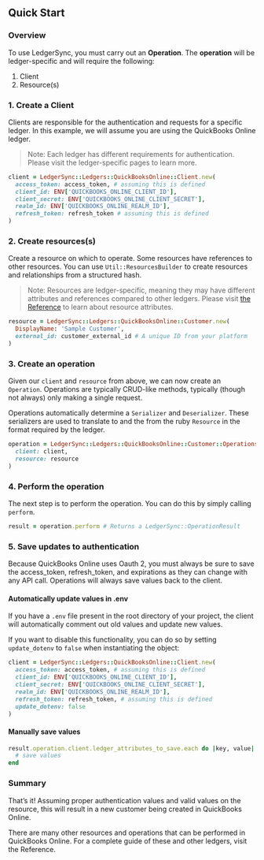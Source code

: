 ## Quick Start

### Overview

To use LedgerSync, you must carry out an **Operation**. The **operation** will be ledger-specific and will require the
following:

1. Client
2. Resource(s)

### 1. Create a Client

Clients are responsible for the authentication and requests for a specific ledger. In this example, we will assume you
are using the QuickBooks Online ledger.

> Note: Each ledger has different requirements for authentication. Please visit the ledger-specific pages to learn more.

```ruby
client = LedgerSync::Ledgers::QuickBooksOnline::Client.new(
  access_token: access_token, # assuming this is defined
  client_id: ENV['QUICKBOOKS_ONLINE_CLIENT_ID'],
  client_secret: ENV['QUICKBOOKS_ONLINE_CLIENT_SECRET'],
  realm_id: ENV['QUICKBOOKS_ONLINE_REALM_ID'],
  refresh_token: refresh_token # assuming this is defined
)
```

### 2. Create resources(s)

Create a resource on which to operate. Some resources have references to other resources. You can
use `Util::ResourcesBuilder` to create resources and relationships from a structured hash.

> Note: Resources are ledger-specific, meaning they may have different attributes and references compared to other ledgers. Please visit [the Reference](/reference) to learn about resource attributes.

```ruby
resource = LedgerSync::Ledgers::QuickBooksOnline::Customer.new(
  DisplayName: 'Sample Customer',
  external_id: customer_external_id # A unique ID from your platform
)
```

### 3. Create an operation

Given our `client` and `resource` from above, we can now create an `Operation`. Operations are typically CRUD-like
methods, typically (though not always) only making a single request.

Operations automatically determine a `Serializer` and `Deserializer`. These serializers are used to translate to and the
from the ruby `Resource` in the format required by the ledger.

```ruby
operation = LedgerSync::Ledgers::QuickBooksOnline::Customer::Operations::Create.new(
  client: client,
  resource: resource
)
```

### 4. Perform the operation

The next step is to perform the operation. You can do this by simply calling `perform`.

```ruby
result = operation.perform # Returns a LedgerSync::OperationResult
```

### 5. Save updates to authentication

Because QuickBooks Online uses Oauth 2, you must always be sure to save the access_token, refresh_token, and expirations
as they can change with any API call. Operations will always save values back to the client.

#### Automatically update values in .env

If you have a `.env` file present in the root directory of your project, the client will automatically comment out old
values and update new values.

If you want to disable this functionality, you can do so by setting `update_dotenv` to `false` when instantiating the
object:

```ruby
client = LedgerSync::Ledgers::QuickBooksOnline::Client.new(
  access_token: access_token, # assuming this is defined
  client_id: ENV['QUICKBOOKS_ONLINE_CLIENT_ID'],
  client_secret: ENV['QUICKBOOKS_ONLINE_CLIENT_SECRET'],
  realm_id: ENV['QUICKBOOKS_ONLINE_REALM_ID'],
  refresh_token: refresh_token, # assuming this is defined
  update_dotenv: false
)

```

#### Manually save values
```ruby
result.operation.client.ledger_attributes_to_save.each do |key, value|
  # save values
end
```

### Summary
That’s it! Assuming proper authentication values and valid values on the resource, this will result in a new customer being created in QuickBooks Online.

There are many other resources and operations that can be performed in QuickBooks Online. For a complete guide of these and other ledgers, visit the Reference.